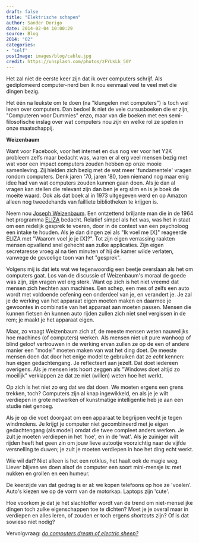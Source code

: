 ```yaml
---
draft: false
title: "Elektrische schapen"
author: Sander Dorigo
date: 2014-02-04 10:00:29
source: Blog
2014: "02"
categories:
- "self"
postImage: images/blog/cable.jpg
credit: https://unsplash.com/photos/zFYUsLk_50Y
---
```


Het zal niet de eerste keer zijn dat ik over computers schrijf. Als gediplomeerd computer-nerd ben ik nou eenmaal veel te veel met die dingen bezig.

<!--more-->

Het één na leukste om te doen (na "klungelen met computers") is toch wel lezen over computers. Dan bedoel ik niet de vele cursusboeken die er zijn, "Computeren voor Dummies" enzo, maar van die boeken met een semi-filosofische inslag over wat computers nou *zijn* en welke rol ze spelen in onze maatschappij.

**Weizenbaum**

Want voor Facebook, voor het internet en dus nog ver voor het Y2K probleem zelfs maar bedacht was, waren er al erg veel mensen bezig met wat voor een impact computers zouden hebben op onze mooie samenleving. Zij hielden zich bezig met de wat meer 'fundamentele' vragen rondom computers. Denk jaren '70, jaren '80, toen niemand nog maar enig idee had van wat computers zouden kunnen gaan doen. Als je dan al vragen kan stellen die relevant zijn dan ben je erg slim en is je boek de moeite waard. Ook als dat boek al in 1973 uitgegeven werd en op Amazon alleen nog tweedehands van failliete bibliotheken te krijgen is.

Neem nou [Joseph Weizenbaum](http://en.wikipedia.org/wiki/Joseph_Weizenbaum). Een ontzettend briljante man die in de 1964 het programma [ELIZA](http://en.wikipedia.org/wiki/ELIZA) bedacht. Relatief simpel als het was, was het in staat om een redelijk gesprek te voeren, door in de context van een psycholoog een intake te houden. Als je dan dingen zei als "Ik voel me [X]" reageerde ELIZA met "Waarom voel je je [X]?". Tot zijn eigen verrassing raakten mensen opvallend snel gehecht aan zulke applicaties. Zijn eigen secretaresse vroeg al na tien minuten of hij de kamer wilde verlaten, vanwege de gevoelige toon van het "gesprek".

Volgens mij is dat iets wat we tegenwoordig een beetje overslaan als het om computers gaat. Los van de discussie of Weizenbaum's moraal de goede was zijn, zijn vragen wel erg sterk. Want op zich is het niet vreemd dat mensen zich hechten aan machines. Een schep, een mes of zelfs een auto wordt met voldoende oefening een onderdeel van je, en verandert je. Je zal je de werking van het apparaat eigen moeten maken en daarmee je gewoontes in combinatie van het apparaat aan moeten passen. Mensen die kunnen fietsen èn kunnen auto rijden zullen zich niet snel vergissen in de rem; je maakt je het apparaat eigen.

Maar, zo vraagt Weizenbaum zich af, de meeste mensen weten nauwelijks hoe machines (of computers) werken. Als mensen niet uit pure wanhoop of blind geloof vertrouwen in de werking ervan zullen ze op de een of andere manier een "model" moeten maken van wat het ding doet. De meeste mensen doen dat door het enige model te gebruiken dat ze *echt* kennen: hun eigen gedachtengang. Je reflecteert aan jezelf. Dat doet iedereen overigens. Als je mensen iets hoort zeggen als "Windows doet altijd zo moeilijk" verklappen ze dat ze niet (willen) weten hoe het werkt.

Op zich is het niet zo erg dat we dat doen. We moeten ergens een grens trekken, toch? Computers zijn al knap ingewikkeld, en als je je wilt verdiepen in grote netwerken of kunstmatige intelligentie heb je aan een studie niet genoeg.

Als je op die voet doorgaat om een apparaat te begrijpen vecht je tegen windmolens. Je krijgt je computer niet gecombineerd met je eigen gedachtengang (als model) omdat die twee compleet anders werken. Je zult je moeten verdiepen in het 'hoe', en in de 'wat'. Als je zuiniger wilt rijden heeft het geen zin om jouw lieve autootje voorzichtig naar de vijfde versnelling te duwen; je zult je moeten verdiepen in hoe het ding echt werkt.

Wie wil dat? Niet alleen is het een rotklus, het haalt ook de magie weg. Liever blijven we doen alsof de computer een soort mini-mensje is: met nukken en grollen en een humeur.

De keerzijde van dat gedrag is er al: we kopen telefoons op hoe ze 'voelen'. Auto's kiezen we op de vorm van de motorkap. Laptops zijn 'cute'.

Hoe voorkom je dat je het slachtoffer wordt van de trend om niet-menselijke dingen toch zulke eigenschappen toe te dichten? Moet je je overal maar in verdiepen en alles leren, of zouden er toch ergens *shortcuts* zijn? Of is dat sowieso niet nodig?

Vervolgvraag: [*do computers dream of electric sheep?*](http://www.electricsheep.org/about)
